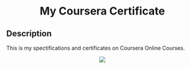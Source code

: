 <h1 align="center">My Coursera Certificate</h1>

## Description
This is my spectifications and certificates on Coursera Online Courses.

<p align="center">
  <img src="https://www.google.com/url?sa=i&url=https%3A%2F%2Fvn.bitdegree.org%2Fhoc-online%2Fcoursera-la-gi&psig=AOvVaw2rAAJmtosFlr_r33xpyaQS&ust=1617785669115000&source=images&cd=vfe&ved=0CAIQjRxqFwoTCIiJjbSf6e8CFQAAAAAdAAAAABAD">
</p>
